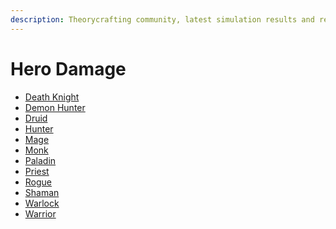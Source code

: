 ```yaml
---
description: Theorycrafting community, latest simulation results and resources -based on SimulationCraft- for World of Warcraft.
---
```


Hero Damage
===========

<ul>
  <li><a href="/death-knight">Death Knight</a></li>
  <li><a href="/demon-hunter">Demon Hunter</a></li>
  <li><a href="/druid">Druid</a></li>
  <li><a href="/hunter">Hunter</a></li>
  <li><a href="/mage">Mage</a></li>
  <li><a href="/monk">Monk</a></li>
  <li><a href="/paladin">Paladin</a></li>
  <li><a href="/priest">Priest</a></li>
  <li><a href="http://tc.ravenholdt.net/" target="_blank">Rogue</a></li>
  <li><a href="/shaman">Shaman</a></li>
  <li><a href="/warlock">Warlock</a></li>
  <li><a href="/warrior">Warrior</a></li>
</ul>
<a href>
